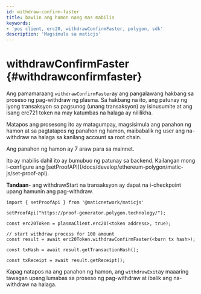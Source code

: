 ```yaml
---
id: withdraw-confirm-faster
title: bawiin ang hamon nang mas mabilis
keywords:
- 'pos client, erc20, withdrawConfirmFaster, polygon, sdk'
description: 'Magsimula sa maticjs'
---
```


# withdrawConfirmFaster {#withdrawconfirmfaster}

Ang pamamaraang `withdrawConfirmFaster`ay ang pangalawang hakbang sa proseso ng pag-withdraw ng plasma. Sa hakbang na ito, ang patunay ng iyong transaksyon sa pagsunog (unang transaksyon) ay isinusumite at ang isang erc721 token na may katumbas na halaga ay nililikha.

Matapos ang prosesong ito ay matagumpay, magsisimula ang panahon ng hamon at sa pagtatapos ng panahon ng hamon, maibabalik ng user ang na-withdraw na halaga sa kanilang account sa root chain.

Ang panahon ng hamon ay 7 araw para sa mainnet.

<div class="highlight mb-20px mt-20px">Ito ay mabilis dahil ito ay bumubuo ng patunay sa backend. Kailangan mong i-configure ang [setProofAPI](/docs/develop/ethereum-polygon/matic-js/set-proof-api).</div>

**Tandaan**- ang withdrawStart na transaksyon ay dapat na i-checkpoint upang hamunin ang pag-withdraw.

```
import { setProofApi } from '@maticnetwork/maticjs'

setProofApi("https://proof-generator.polygon.technology/");

const erc20Token = plasmaClient.erc20(<token address>, true);

// start withdraw process for 100 amount
const result = await erc20Token.withdrawConfirmFaster(<burn tx hash>);

const txHash = await result.getTransactionHash();

const txReceipt = await result.getReceipt();

```

Kapag natapos na ang panahon ng hamon, ang `withdrawExit`ay maaaring tawagan upang lumabas sa proseso ng pag-withdraw at ibalik ang na-withdraw na halaga.
